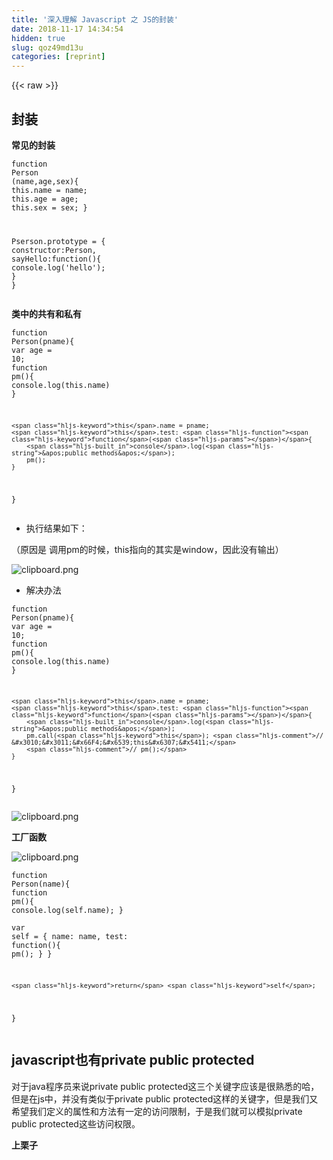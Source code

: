 ```yaml
---
title: '深入理解 Javascript 之 JS的封装' 
date: 2018-11-17 14:34:54
hidden: true
slug: qoz49md13u
categories: [reprint]
---
```


{{< raw >}}
<h2 id="articleHeader0">&#x5C01;&#x88C5;</h2><p><strong>&#x5E38;&#x89C1;&#x7684;&#x5C01;&#x88C5;</strong></p><div class="widget-codetool" style="display:none"><div class="widget-codetool--inner"><span class="selectCode code-tool" data-toggle="tooltip" data-placement="top" title="" data-original-title="&#x5168;&#x9009;"></span> <span type="button" class="copyCode code-tool" data-toggle="tooltip" data-placement="top" data-clipboard-text="function Person (name,age,sex){
    this.name = name;
    this.age = age;
    this.sex = sex;
}
 
Pserson.prototype = {
    constructor:Person,
    sayHello:function(){
        console.log(&apos;hello&apos;);
    }
}" title="" data-original-title="&#x590D;&#x5236;"></span> <span type="button" class="saveToNote code-tool" data-toggle="tooltip" data-placement="top" title="" data-original-title="&#x653E;&#x8FDB;&#x7B14;&#x8BB0;"></span></div></div><pre class="hljs javascript"><code><span class="hljs-function"><span class="hljs-keyword">function</span> <span class="hljs-title">Person</span> (<span class="hljs-params">name,age,sex</span>)</span>{
    <span class="hljs-keyword">this</span>.name = name;
    <span class="hljs-keyword">this</span>.age = age;
    <span class="hljs-keyword">this</span>.sex = sex;
}
 
Pserson.prototype = {
    <span class="hljs-attr">constructor</span>:Person,
    <span class="hljs-attr">sayHello</span>:<span class="hljs-function"><span class="hljs-keyword">function</span>(<span class="hljs-params"></span>)</span>{
        <span class="hljs-built_in">console</span>.log(<span class="hljs-string">&apos;hello&apos;</span>);
    }
}</code></pre><p><strong>&#x7C7B;&#x4E2D;&#x7684;&#x5171;&#x6709;&#x548C;&#x79C1;&#x6709;</strong></p><div class="widget-codetool" style="display:none"><div class="widget-codetool--inner"><span class="selectCode code-tool" data-toggle="tooltip" data-placement="top" title="" data-original-title="&#x5168;&#x9009;"></span> <span type="button" class="copyCode code-tool" data-toggle="tooltip" data-placement="top" data-clipboard-text="function Person(pname){
    var age = 10;
    function pm(){
        console.log(this.name)
    }
    
    this.name = pname;
    this.test: function(){
        console.log(&apos;public methods&apos;);
        pm();
    }
}" title="" data-original-title="&#x590D;&#x5236;"></span> <span type="button" class="saveToNote code-tool" data-toggle="tooltip" data-placement="top" title="" data-original-title="&#x653E;&#x8FDB;&#x7B14;&#x8BB0;"></span></div></div><pre class="hljs javascript"><code><span class="hljs-function"><span class="hljs-keyword">function</span> <span class="hljs-title">Person</span>(<span class="hljs-params">pname</span>)</span>{
    <span class="hljs-keyword">var</span> age = <span class="hljs-number">10</span>;
    <span class="hljs-function"><span class="hljs-keyword">function</span> <span class="hljs-title">pm</span>(<span class="hljs-params"></span>)</span>{
        <span class="hljs-built_in">console</span>.log(<span class="hljs-keyword">this</span>.name)
    }
    
    <span class="hljs-keyword">this</span>.name = pname;
    <span class="hljs-keyword">this</span>.test: <span class="hljs-function"><span class="hljs-keyword">function</span>(<span class="hljs-params"></span>)</span>{
        <span class="hljs-built_in">console</span>.log(<span class="hljs-string">&apos;public methods&apos;</span>);
        pm();
    }
}</code></pre><ul><li>&#x6267;&#x884C;&#x7ED3;&#x679C;&#x5982;&#x4E0B;&#xFF1A;</li></ul><p>&#xFF08;&#x539F;&#x56E0;&#x662F; &#x8C03;&#x7528;pm&#x7684;&#x65F6;&#x5019;&#xFF0C;this&#x6307;&#x5411;&#x7684;&#x5176;&#x5B9E;&#x662F;window&#xFF0C;&#x56E0;&#x6B64;&#x6CA1;&#x6709;&#x8F93;&#x51FA;&#xFF09;</p><p><span class="img-wrap"><img data-src="/img/bVbe7Ih?w=933&amp;h=413" src="https://static.alili.tech/img/bVbe7Ih?w=933&amp;h=413" alt="clipboard.png" title="clipboard.png" style="cursor:pointer;display:inline"></span></p><ul><li>&#x89E3;&#x51B3;&#x529E;&#x6CD5;</li></ul><div class="widget-codetool" style="display:none"><div class="widget-codetool--inner"><span class="selectCode code-tool" data-toggle="tooltip" data-placement="top" title="" data-original-title="&#x5168;&#x9009;"></span> <span type="button" class="copyCode code-tool" data-toggle="tooltip" data-placement="top" data-clipboard-text="function Person(pname){
    var age = 10;
    function pm(){
        console.log(this.name)
    }
    
    this.name = pname;
    this.test: function(){
        console.log(&apos;public methods&apos;);
        pm.call(this); // &#x3010;&#x3011;&#x66F4;&#x6539;this&#x6307;&#x5411;
        // pm();
    }
}" title="" data-original-title="&#x590D;&#x5236;"></span> <span type="button" class="saveToNote code-tool" data-toggle="tooltip" data-placement="top" title="" data-original-title="&#x653E;&#x8FDB;&#x7B14;&#x8BB0;"></span></div></div><pre class="hljs javascript"><code><span class="hljs-function"><span class="hljs-keyword">function</span> <span class="hljs-title">Person</span>(<span class="hljs-params">pname</span>)</span>{
    <span class="hljs-keyword">var</span> age = <span class="hljs-number">10</span>;
    <span class="hljs-function"><span class="hljs-keyword">function</span> <span class="hljs-title">pm</span>(<span class="hljs-params"></span>)</span>{
        <span class="hljs-built_in">console</span>.log(<span class="hljs-keyword">this</span>.name)
    }
    
    <span class="hljs-keyword">this</span>.name = pname;
    <span class="hljs-keyword">this</span>.test: <span class="hljs-function"><span class="hljs-keyword">function</span>(<span class="hljs-params"></span>)</span>{
        <span class="hljs-built_in">console</span>.log(<span class="hljs-string">&apos;public methods&apos;</span>);
        pm.call(<span class="hljs-keyword">this</span>); <span class="hljs-comment">// &#x3010;&#x3011;&#x66F4;&#x6539;this&#x6307;&#x5411;</span>
        <span class="hljs-comment">// pm();</span>
    }
}</code></pre><p><span class="img-wrap"><img data-src="/img/bVbe7IN?w=925&amp;h=437" src="https://static.alili.tech/img/bVbe7IN?w=925&amp;h=437" alt="clipboard.png" title="clipboard.png" style="cursor:pointer;display:inline"></span></p><p><strong>&#x5DE5;&#x5382;&#x51FD;&#x6570;</strong></p><p><span class="img-wrap"><img data-src="/img/bVbe7IS?w=1025&amp;h=326" src="https://static.alili.tech/img/bVbe7IS?w=1025&amp;h=326" alt="clipboard.png" title="clipboard.png" style="cursor:pointer;display:inline"></span></p><div class="widget-codetool" style="display:none"><div class="widget-codetool--inner"><span class="selectCode code-tool" data-toggle="tooltip" data-placement="top" title="" data-original-title="&#x5168;&#x9009;"></span> <span type="button" class="copyCode code-tool" data-toggle="tooltip" data-placement="top" data-clipboard-text="function Person(name){
    function pm(){
        console.log(self.name);
    }    
    var self = {
        name: name,
        test: function(){
            pm();
        }
    }
    
    return self;
}" title="" data-original-title="&#x590D;&#x5236;"></span> <span type="button" class="saveToNote code-tool" data-toggle="tooltip" data-placement="top" title="" data-original-title="&#x653E;&#x8FDB;&#x7B14;&#x8BB0;"></span></div></div><pre class="hljs php"><code><span class="hljs-function"><span class="hljs-keyword">function</span> <span class="hljs-title">Person</span><span class="hljs-params">(name)</span></span>{
    <span class="hljs-function"><span class="hljs-keyword">function</span> <span class="hljs-title">pm</span><span class="hljs-params">()</span></span>{
        console.log(<span class="hljs-keyword">self</span>.name);
    }    
    <span class="hljs-keyword">var</span> <span class="hljs-keyword">self</span> = {
        name: name,
        test: <span class="hljs-function"><span class="hljs-keyword">function</span><span class="hljs-params">()</span></span>{
            pm();
        }
    }
    
    <span class="hljs-keyword">return</span> <span class="hljs-keyword">self</span>;
}</code></pre><h2 id="articleHeader1">javascript&#x4E5F;&#x6709;private public protected</h2><p>&#x5BF9;&#x4E8E;java&#x7A0B;&#x5E8F;&#x5458;&#x6765;&#x8BF4;private public protected&#x8FD9;&#x4E09;&#x4E2A;&#x5173;&#x952E;&#x5B57;&#x5E94;&#x8BE5;&#x662F;&#x5F88;&#x719F;&#x6089;&#x7684;&#x54C8;&#xFF0C;&#x4F46;&#x662F;&#x5728;js&#x4E2D;&#xFF0C;&#x5E76;&#x6CA1;&#x6709;&#x7C7B;&#x4F3C;&#x4E8E;private public protected&#x8FD9;&#x6837;&#x7684;&#x5173;&#x952E;&#x5B57;&#xFF0C;&#x4F46;&#x662F;&#x6211;&#x4EEC;&#x53C8;&#x5E0C;&#x671B;&#x6211;&#x4EEC;&#x5B9A;&#x4E49;&#x7684;&#x5C5E;&#x6027;&#x548C;&#x65B9;&#x6CD5;&#x6709;&#x4E00;&#x5B9A;&#x7684;&#x8BBF;&#x95EE;&#x9650;&#x5236;&#xFF0C;&#x4E8E;&#x662F;&#x6211;&#x4EEC;&#x5C31;&#x53EF;&#x4EE5;&#x6A21;&#x62DF;private public protected&#x8FD9;&#x4E9B;&#x8BBF;&#x95EE;&#x6743;&#x9650;&#x3002;</p><p><strong>&#x4E0A;&#x6817;&#x5B50;</strong></p><div class="widget-codetool" style="display:none"><div class="widget-codetool--inner"><span class="selectCode code-tool" data-toggle="tooltip" data-placement="top" title="" data-original-title="&#x5168;&#x9009;"></span> <span type="button" class="copyCode code-tool" data-toggle="tooltip" data-placement="top" data-clipboard-text="var Book = function (id, name, price) {
      // private(&#x5728;&#x51FD;&#x6570;&#x5185;&#x90E8;&#x5B9A;&#x4E49;&#xFF0C;&#x51FD;&#x6570;&#x5916;&#x90E8;&#x8BBF;&#x95EE;&#x4E0D;&#x5230;&#xFF0C;&#x5B9E;&#x4F8B;&#x5316;&#x4E4B;&#x540E;&#x5B9E;&#x4F8B;&#x5316;&#x7684;&#x5BF9;&#x8C61;&#x8BBF;&#x95EE;&#x4E0D;&#x5230;)
      var _num = 1;
      var _id = id;
      // &#x79C1;&#x6709;&#x51FD;&#x6570;
      function _checkId(id) {
        console.log(&apos;private&apos;);
        console.log(_id);
        // &#x8FD9;&#x91CC;&#x53EA;&#x80FD;&#x8BBF;&#x95EE;&#x79C1;&#x6709;&#x53D8;&#x91CF;&#x548C;&#x65B9;&#x6CD5;&#xFF0C;
        // &#x5982;&#x679C;&#x8BBF;&#x95EE;this.name&#x662F;&#x8BBF;&#x95EE;&#x4E0D;&#x5230;&#x7684;&#xFF0C;
        // &#x5982;&#x679C;&#x8BBF;&#x95EE;&#x9700;&#x8981;&#x91CD;&#x65B0;&#x6307;&#x5411;this
      }

      // protected(&#x53EF;&#x4EE5;&#x8BBF;&#x95EE;&#x5230;&#x51FD;&#x6570;&#x5185;&#x90E8;&#x7684;&#x79C1;&#x6709;&#x5C5E;&#x6027;&#x548C;&#x79C1;&#x6709;&#x65B9;&#x6CD5;&#xFF0C;&#x5728;&#x5B9E;&#x4F8B;&#x5316;&#x4E4B;&#x540E;&#x5C31;&#x53EF;&#x4EE5;&#x5BF9;&#x5B9E;&#x4F8B;&#x5316;&#x7684;&#x7C7B;&#x8FDB;&#x884C;&#x521D;&#x59CB;&#x5316;&#x62FF;&#x5230;&#x51FD;&#x6570;&#x7684;&#x79C1;&#x6709;&#x5C5E;&#x6027;)
      this.getName = function () {
        _checkId();
        console.log(this.name);
      }

      this.getPrice = function () {
        console.log(price);
      }

      // public
      this.name = name;
      this.copy = function () {
        console.log(&apos;this is public&apos;)
        console.log(this.name)
        console.log(price);
      }



    }

    //&#x5728;Book&#x7684;&#x539F;&#x578B;&#x4E0A;&#x6DFB;&#x52A0;&#x7684;&#x65B9;&#x6CD5;&#x5B9E;&#x4F8B;&#x5316;&#x4E4B;&#x540E;&#x53EF;&#x4EE5;&#x88AB;&#x5B9E;&#x4F8B;&#x5316;&#x5BF9;&#x8C61;&#x7EE7;&#x627F;
    Book.prototype.profunction = function () {
      console.log(&apos;this is profunction&apos;);
    }
    //&#x5728;&#x51FD;&#x6570;&#x5916;&#x90E8;&#x901A;&#x8FC7;.&#x8BED;&#x6CD5;&#x521B;&#x5EFA;&#x7684;&#x5C5E;&#x6027;&#x548C;&#x65B9;&#x6CD5;&#xFF0C;&#x53EA;&#x80FD;&#x901A;&#x8FC7;&#x8BE5;&#x7C7B;&#x8BBF;&#x95EE;&#xFF0C;&#x5B9E;&#x4F8B;&#x5316;&#x5BF9;&#x8C61;&#x8BBF;&#x95EE;&#x4E0D;&#x5230;
    Book.setTime = function () {
      console.log(&apos;this is new time&apos;)
    }
    var book1 = new Book(1, &apos;zjj&apos;, 2000);
    console.log(book1);
    book1.getName(); // 111 getName&#x662F;protected&#xFF0C;&#x53EF;&#x4EE5;&#x8BBF;&#x95EE;&#x5230;&#x7C7B;&#x7684;&#x79C1;&#x6709;&#x5C5E;&#x6027;&#xFF0C;&#x6240;&#x4EE5;&#x5B9E;&#x4F8B;&#x5316;&#x4E4B;&#x540E;&#x4E5F;&#x53EF;&#x4EE5;&#x8BBF;&#x95EE;&#x5230;&#x51FD;&#x6570;&#x7684;&#x79C1;&#x6709;&#x5C5E;&#x6027;
    // book1._checkId();        //&#x62A5;&#x9519;book1.checkId is not a function
    console.log(book1.id) // undefined id&#x662F;&#x5728;&#x51FD;&#x6570;&#x5185;&#x90E8;&#x901A;&#x8FC7;&#x5B9A;&#x4E49;&#x7684;&#xFF0C;&#x662F;&#x79C1;&#x6709;&#x5C5E;&#x6027;&#xFF0C;&#x6240;&#x4EE5;&#x5B9E;&#x4F8B;&#x5316;&#x5BF9;&#x8C61;&#x8BBF;&#x95EE;&#x4E0D;&#x5230;
    console.log(book1.name) //name &#x662F;&#x901A;&#x8FC7;this&#x521B;&#x5EFA;&#x7684;&#xFF0C;&#x6240;&#x4EE5;&#x5728;&#x5B9E;&#x4F8B;&#x5316;&#x7684;&#x65F6;&#x5019;&#x4F1A;&#x5728;book1&#x4E2D;&#x590D;&#x5236;&#x4E00;&#x904D;name&#x5C5E;&#x6027;&#xFF0C;&#x6240;&#x4EE5;&#x53EF;&#x4EE5;&#x8BBF;&#x95EE;&#x5230;
    book1.copy() //this is public
    book1.profunction(); //this is proFunction
    Book.setTime(); //this is new time
    book1.setTime(); //&#x62A5;&#x9519;book1.setTime is not a function" title="" data-original-title="&#x590D;&#x5236;"></span> <span type="button" class="saveToNote code-tool" data-toggle="tooltip" data-placement="top" title="" data-original-title="&#x653E;&#x8FDB;&#x7B14;&#x8BB0;"></span></div></div><pre class="hljs javascript"><code><span class="hljs-keyword">var</span> Book = <span class="hljs-function"><span class="hljs-keyword">function</span> (<span class="hljs-params">id, name, price</span>) </span>{
      <span class="hljs-comment">// private(&#x5728;&#x51FD;&#x6570;&#x5185;&#x90E8;&#x5B9A;&#x4E49;&#xFF0C;&#x51FD;&#x6570;&#x5916;&#x90E8;&#x8BBF;&#x95EE;&#x4E0D;&#x5230;&#xFF0C;&#x5B9E;&#x4F8B;&#x5316;&#x4E4B;&#x540E;&#x5B9E;&#x4F8B;&#x5316;&#x7684;&#x5BF9;&#x8C61;&#x8BBF;&#x95EE;&#x4E0D;&#x5230;)</span>
      <span class="hljs-keyword">var</span> _num = <span class="hljs-number">1</span>;
      <span class="hljs-keyword">var</span> _id = id;
      <span class="hljs-comment">// &#x79C1;&#x6709;&#x51FD;&#x6570;</span>
      <span class="hljs-function"><span class="hljs-keyword">function</span> <span class="hljs-title">_checkId</span>(<span class="hljs-params">id</span>) </span>{
        <span class="hljs-built_in">console</span>.log(<span class="hljs-string">&apos;private&apos;</span>);
        <span class="hljs-built_in">console</span>.log(_id);
        <span class="hljs-comment">// &#x8FD9;&#x91CC;&#x53EA;&#x80FD;&#x8BBF;&#x95EE;&#x79C1;&#x6709;&#x53D8;&#x91CF;&#x548C;&#x65B9;&#x6CD5;&#xFF0C;</span>
        <span class="hljs-comment">// &#x5982;&#x679C;&#x8BBF;&#x95EE;this.name&#x662F;&#x8BBF;&#x95EE;&#x4E0D;&#x5230;&#x7684;&#xFF0C;</span>
        <span class="hljs-comment">// &#x5982;&#x679C;&#x8BBF;&#x95EE;&#x9700;&#x8981;&#x91CD;&#x65B0;&#x6307;&#x5411;this</span>
      }

      <span class="hljs-comment">// protected(&#x53EF;&#x4EE5;&#x8BBF;&#x95EE;&#x5230;&#x51FD;&#x6570;&#x5185;&#x90E8;&#x7684;&#x79C1;&#x6709;&#x5C5E;&#x6027;&#x548C;&#x79C1;&#x6709;&#x65B9;&#x6CD5;&#xFF0C;&#x5728;&#x5B9E;&#x4F8B;&#x5316;&#x4E4B;&#x540E;&#x5C31;&#x53EF;&#x4EE5;&#x5BF9;&#x5B9E;&#x4F8B;&#x5316;&#x7684;&#x7C7B;&#x8FDB;&#x884C;&#x521D;&#x59CB;&#x5316;&#x62FF;&#x5230;&#x51FD;&#x6570;&#x7684;&#x79C1;&#x6709;&#x5C5E;&#x6027;)</span>
      <span class="hljs-keyword">this</span>.getName = <span class="hljs-function"><span class="hljs-keyword">function</span> (<span class="hljs-params"></span>) </span>{
        _checkId();
        <span class="hljs-built_in">console</span>.log(<span class="hljs-keyword">this</span>.name);
      }

      <span class="hljs-keyword">this</span>.getPrice = <span class="hljs-function"><span class="hljs-keyword">function</span> (<span class="hljs-params"></span>) </span>{
        <span class="hljs-built_in">console</span>.log(price);
      }

      <span class="hljs-comment">// public</span>
      <span class="hljs-keyword">this</span>.name = name;
      <span class="hljs-keyword">this</span>.copy = <span class="hljs-function"><span class="hljs-keyword">function</span> (<span class="hljs-params"></span>) </span>{
        <span class="hljs-built_in">console</span>.log(<span class="hljs-string">&apos;this is public&apos;</span>)
        <span class="hljs-built_in">console</span>.log(<span class="hljs-keyword">this</span>.name)
        <span class="hljs-built_in">console</span>.log(price);
      }



    }

    <span class="hljs-comment">//&#x5728;Book&#x7684;&#x539F;&#x578B;&#x4E0A;&#x6DFB;&#x52A0;&#x7684;&#x65B9;&#x6CD5;&#x5B9E;&#x4F8B;&#x5316;&#x4E4B;&#x540E;&#x53EF;&#x4EE5;&#x88AB;&#x5B9E;&#x4F8B;&#x5316;&#x5BF9;&#x8C61;&#x7EE7;&#x627F;</span>
    Book.prototype.profunction = <span class="hljs-function"><span class="hljs-keyword">function</span> (<span class="hljs-params"></span>) </span>{
      <span class="hljs-built_in">console</span>.log(<span class="hljs-string">&apos;this is profunction&apos;</span>);
    }
    <span class="hljs-comment">//&#x5728;&#x51FD;&#x6570;&#x5916;&#x90E8;&#x901A;&#x8FC7;.&#x8BED;&#x6CD5;&#x521B;&#x5EFA;&#x7684;&#x5C5E;&#x6027;&#x548C;&#x65B9;&#x6CD5;&#xFF0C;&#x53EA;&#x80FD;&#x901A;&#x8FC7;&#x8BE5;&#x7C7B;&#x8BBF;&#x95EE;&#xFF0C;&#x5B9E;&#x4F8B;&#x5316;&#x5BF9;&#x8C61;&#x8BBF;&#x95EE;&#x4E0D;&#x5230;</span>
    Book.setTime = <span class="hljs-function"><span class="hljs-keyword">function</span> (<span class="hljs-params"></span>) </span>{
      <span class="hljs-built_in">console</span>.log(<span class="hljs-string">&apos;this is new time&apos;</span>)
    }
    <span class="hljs-keyword">var</span> book1 = <span class="hljs-keyword">new</span> Book(<span class="hljs-number">1</span>, <span class="hljs-string">&apos;zjj&apos;</span>, <span class="hljs-number">2000</span>);
    <span class="hljs-built_in">console</span>.log(book1);
    book1.getName(); <span class="hljs-comment">// 111 getName&#x662F;protected&#xFF0C;&#x53EF;&#x4EE5;&#x8BBF;&#x95EE;&#x5230;&#x7C7B;&#x7684;&#x79C1;&#x6709;&#x5C5E;&#x6027;&#xFF0C;&#x6240;&#x4EE5;&#x5B9E;&#x4F8B;&#x5316;&#x4E4B;&#x540E;&#x4E5F;&#x53EF;&#x4EE5;&#x8BBF;&#x95EE;&#x5230;&#x51FD;&#x6570;&#x7684;&#x79C1;&#x6709;&#x5C5E;&#x6027;</span>
    <span class="hljs-comment">// book1._checkId();        //&#x62A5;&#x9519;book1.checkId is not a function</span>
    <span class="hljs-built_in">console</span>.log(book1.id) <span class="hljs-comment">// undefined id&#x662F;&#x5728;&#x51FD;&#x6570;&#x5185;&#x90E8;&#x901A;&#x8FC7;&#x5B9A;&#x4E49;&#x7684;&#xFF0C;&#x662F;&#x79C1;&#x6709;&#x5C5E;&#x6027;&#xFF0C;&#x6240;&#x4EE5;&#x5B9E;&#x4F8B;&#x5316;&#x5BF9;&#x8C61;&#x8BBF;&#x95EE;&#x4E0D;&#x5230;</span>
    <span class="hljs-built_in">console</span>.log(book1.name) <span class="hljs-comment">//name &#x662F;&#x901A;&#x8FC7;this&#x521B;&#x5EFA;&#x7684;&#xFF0C;&#x6240;&#x4EE5;&#x5728;&#x5B9E;&#x4F8B;&#x5316;&#x7684;&#x65F6;&#x5019;&#x4F1A;&#x5728;book1&#x4E2D;&#x590D;&#x5236;&#x4E00;&#x904D;name&#x5C5E;&#x6027;&#xFF0C;&#x6240;&#x4EE5;&#x53EF;&#x4EE5;&#x8BBF;&#x95EE;&#x5230;</span>
    book1.copy() <span class="hljs-comment">//this is public</span>
    book1.profunction(); <span class="hljs-comment">//this is proFunction</span>
    Book.setTime(); <span class="hljs-comment">//this is new time</span>
    book1.setTime(); <span class="hljs-comment">//&#x62A5;&#x9519;book1.setTime is not a function</span></code></pre>
{{< /raw >}}

# 版权声明
本文资源来源互联网，仅供学习研究使用，版权归该资源的合法拥有者所有，
本文仅用于学习、研究和交流目的。转载请注明出处、完整链接以及原作者。
原作者若认为本站侵犯了您的版权，请联系我们，我们会立即删除！

## 原文标题
深入理解 Javascript 之 JS的封装

## 原文链接
[https://segmentfault.com/a/1190000015958607](https://segmentfault.com/a/1190000015958607)

